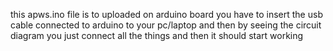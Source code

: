 this apws.ino file is to uploaded on arduino board you have to insert the usb cable connected to arduino to your pc/laptop and then by seeing the circuit diagram you just connect all 
the things and then it should start  working
